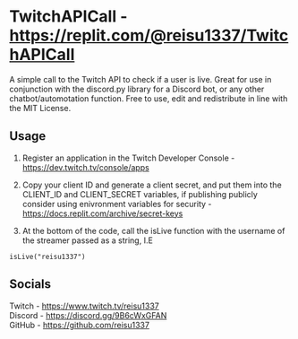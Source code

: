 # TwitchAPICall - https://replit.com/@reisu1337/TwitchAPICall
A simple call to the Twitch API to check if a user is live. Great for use in conjunction with the discord.py library for a Discord bot, or any other chatbot/automotation function.
Free to use, edit and redistribute in line with the MIT License.  
## Usage
1) Register an application in the Twitch Developer Console - https://dev.twitch.tv/console/apps  

2) Copy your client ID and generate a client secret, and put them into the CLIENT_ID and CLIENT_SECRET variables, if publishing publicly consider using enivronment variables for security - https://docs.replit.com/archive/secret-keys  

3) At the bottom of the code, call the isLive function with the username of the streamer passed as a string, I.E  

`isLive("reisu1337")`

## Socials
Twitch - https://www.twitch.tv/reisu1337  
Discord - https://discord.gg/9B6cWxGFAN  
GitHub - https://github.com/reisu1337
